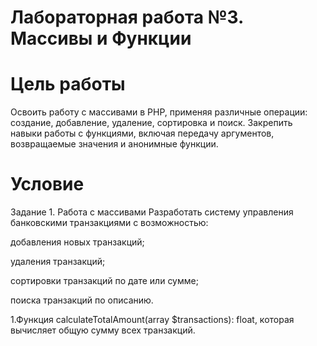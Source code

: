 # Лабораторная работа №3. Массивы и Функции

# Цель работы
Освоить работу с массивами в PHP, применяя различные операции: создание, добавление, удаление, сортировка и поиск. Закрепить навыки работы с функциями, включая передачу аргументов, возвращаемые значения и анонимные функции.

# Условие
Задание 1. Работа с массивами
Разработать систему управления банковскими транзакциями с возможностью:

добавления новых транзакций;

удаления транзакций;

сортировки транзакций по дате или сумме;

поиска транзакций по описанию.


1.Функция calculateTotalAmount(array $transactions): float, которая вычисляет общую сумму всех транзакций.
